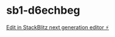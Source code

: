 # sb1-d6echbeg

[Edit in StackBlitz next generation editor ⚡️](https://stackblitz.com/~/github.com/SomTakalkar/sb1-d6echbeg)